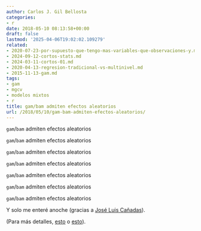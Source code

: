 ```yaml
---
author: Carlos J. Gil Bellosta
categories:
- r
date: 2018-05-10 08:13:58+00:00
draft: false
lastmod: '2025-04-06T19:02:02.109279'
related:
- 2020-07-23-por-supuesto-que-tengo-mas-variables-que-observaciones-y.md
- 2024-09-12-cortos-stats.md
- 2024-03-11-cortos-01.md
- 2020-04-13-regresion-tradicional-vs-multinivel.md
- 2015-11-13-gam.md
tags:
- gam
- mgcv
- modelos mixtos
- r
title: gam/bam admiten efectos aleatorios
url: /2018/05/10/gam-bam-admiten-efectos-aleatorios/
---
```


`gam`/`bam` admiten efectos aleatorios

`gam`/`bam` admiten efectos aleatorios

`gam`/`bam` admiten efectos aleatorios

`gam`/`bam` admiten efectos aleatorios

`gam`/`bam` admiten efectos aleatorios

`gam`/`bam` admiten efectos aleatorios

`gam`/`bam` admiten efectos aleatorios

Y solo me enteré anoche (gracias a [José Luis Cañadas](https://twitter.com/joscani)).

(Para más detalles, [esto](https://stat.ethz.ch/R-manual/R-devel/library/mgcv/html/random.effects.html) o [esto](http://www.sfs.uni-tuebingen.de/~jvanrij/Tutorial/GAMM.html)).
